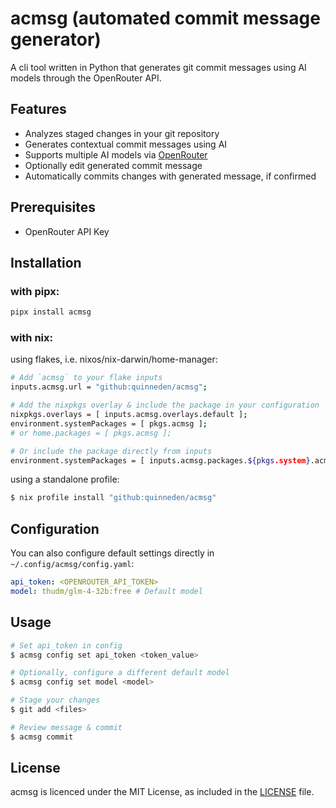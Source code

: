 # acmsg (automated commit message generator)

A cli tool written in Python that generates git commit messages using AI models
through the OpenRouter API.

## Features

- Analyzes staged changes in your git repository
- Generates contextual commit messages using AI
- Supports multiple AI models via [OpenRouter](https://openrouter.ai)
- Optionally edit generated commit message
- Automatically commits changes with generated message, if confirmed

## Prerequisites
- OpenRouter API Key

## Installation

### with pipx:
```bash
pipx install acmsg
```

### with nix:
using flakes, i.e. nixos/nix-darwin/home-manager:
```bash
# Add `acmsg` to your flake inputs
inputs.acmsg.url = "github:quinneden/acmsg";

# Add the nixpkgs overlay & include the package in your configuration
nixpkgs.overlays = [ inputs.acmsg.overlays.default ];
environment.systemPackages = [ pkgs.acmsg ];
# or home.packages = [ pkgs.acmsg ];

# Or include the package directly from inputs
environment.systemPackages = [ inputs.acmsg.packages.${pkgs.system}.acmsg ];
```
using a standalone profile:
```bash
$ nix profile install "github:quinneden/acmsg"
```

## Configuration

You can also configure default settings directly in `~/.config/acmsg/config.yaml`:

```yaml
api_token: <OPENROUTER_API_TOKEN>
model: thudm/glm-4-32b:free # Default model
```

## Usage

```bash
# Set api_token in config
$ acmsg config set api_token <token_value>

# Optionally, configure a different default model
$ acmsg config set model <model>

# Stage your changes
$ git add <files>

# Review message & commit
$ acmsg commit
```

## License

acmsg is licenced under the MIT License, as included in the [LICENSE](LICENSE) file.
